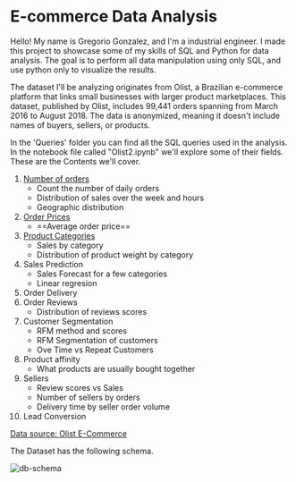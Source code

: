 # E-commerce Data Analysis
Hello! My name is Gregorio Gonzalez, and I'm a industrial engineer. 
I made this project to showcase some of my skills of SQL and Python for data analysis. The goal is to perform all data manipulation using only SQL, and use python only to visualize the results.

The dataset I'll be analyzing originates from Olist, a Brazilian e-commerce platform that links small businesses with larger product marketplaces. 
This dataset, published by Olist, includes 99,441 orders spanning from March 2016 to August 2018. 
The data is anonymized, meaning it doesn't include names of buyers, sellers, or products.

In the 'Queries' folder you can find all the SQL queries used in the analysis.
In the notebook file called "Olist2.ipynb" we'll explore some of their fields. 
These are the Contents we'll cover.

  1. [Number of orders](https://github.com/GregorioEG/Olist-E-Commerce-Analysis/blob/main/Notebooks/1.%20Number_of_orders.ipynb)
      - Count the number of daily orders
      - Distribution of sales over the week and hours
      - Geographic distribution
  2. [Order Prices](https://github.com/GregorioEG/Olist-E-Commerce-Analysis/blob/main/Notebooks/2.%20Order_prices.ipynb)
      - ==Average order price==
  3. [Product Categories](https://github.com/GregorioEG/Olist-E-Commerce-Analysis/blob/main/Notebooks/3.%20Product_categories.ipynb)
      - Sales by category
      - Distribution of product weight by category
  4. Sales Prediction
      - Sales Forecast for a few categories
      - Linear regresion
  5. Order Delivery
  6. Order Reviews
      - Distribution of reviews scores
  7. Customer Segmentation
      - RFM method and scores
      - RFM Segmentation of customers
      - Ove Time vs Repeat Customers
  8. Product affinity
      - What products are usually bought together
  9. Sellers
      - Review scores vs Sales
      - Number of sellers by orders
      - Delivery time by seller order volume
  10. Lead Conversion

[Data source: Olist E-Commerce](https://www.kaggle.com/datasets/olistbr/brazilian-ecommerce)

The Dataset has the following schema.

![db-schema](https://github.com/user-attachments/assets/e874f2ae-0cc4-4cc8-bb16-eec86b94bb04)
